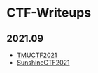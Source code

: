 # CTF-Writeups

## 



## 2021.09

- [TMUCTF2021](./TMUCTF2021)
- [SunshineCTF2021](./SunshineCTF2021)

